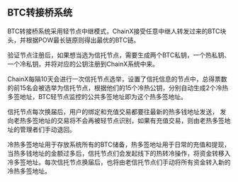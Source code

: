 ## BTC转接桥系统

BTC转接桥系统采用轻节点中继模式，ChainX接受任意中继人转发过来的BTC块头，并根据POW最长链原则得出最优的BTC链。

验证节点注册后，如果想当选为信托节点，需要生成两个BTC私钥，一个热私钥、一个冷私钥，并将对应的公钥注册到ChainX系统中来。

ChainX每隔10天会进行一次信托节点选举，设置了信托信息的节点中，总得票数的前15名会被选举为信托节点，根据他们的15个冷热公钥，分别自动生成2个冷热多签地址，BTC轻节点监控的公共多签地址即为这个热多签地址。

信托节点每次换届后，用户的绑定和充值交易都要往最新的热多钱地址发送， 发向老热多签地址的交易将不会再被轻节点识别，如果有充值交易，则由老热多签地址的管理者们手动退回。

冷热多签地址用于存放系统所有的BTC储备，热多签地址用于日常的充值和提现，当热多钱地址的金额过多后，信托节点们会发起线下的热转冷操作，将资金转移入冷多签地址。每次信托节点换届后，也将由老信托节点们手动将所有资金转入新的冷热多签地址。